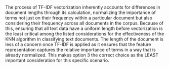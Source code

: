 The process of TF-IDF vectorization inherently accounts for differences in document lengths through its calculation, normalizing the importance of terms not just on their frequency within a particular document but also considering their frequency across all documents in the corpus. Because of this, ensuring that all text data have a uniform length before vectorization is the least critical among the listed considerations for the effectiveness of the KNN algorithm in classifying text documents. The length of the document is less of a concern once TF-IDF is applied as it ensures that the feature representation captures the relative importance of terms in a way that is already normalized. This makes option 3 the correct choice as the LEAST important consideration for this specific scenario.
